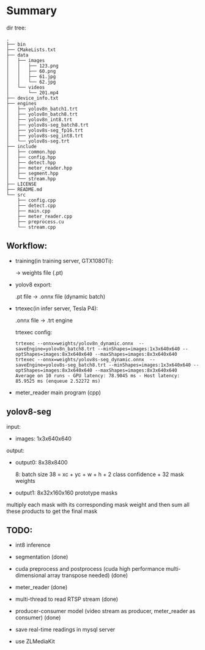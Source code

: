 # Summary

dir tree:

```
.
├── bin
├── CMakeLists.txt
├── data
│   ├── images
│   │   ├── 123.png
│   │   ├── 60.png
│   │   ├── 61.jpg
│   │   └── 62.jpg
│   └── videos
│       └── 201.mp4
├── device_info.txt
├── engines
│   ├── yolov8n_batch1.trt
│   ├── yolov8n_batch8.trt
│   ├── yolov8n_int8.trt
│   ├── yolov8s-seg_batch8.trt
│   ├── yolov8s-seg_fp16.trt
│   ├── yolov8s-seg_int8.trt
│   └── yolov8s-seg.trt
├── include
│   ├── common.hpp
│   ├── config.hpp
│   ├── detect.hpp
│   ├── meter_reader.hpp
│   ├── segment.hpp
│   └── stream.hpp
├── LICENSE
├── README.md
└── src
    ├── config.cpp
    ├── detect.cpp
    ├── main.cpp
    ├── meter_reader.cpp
    ├── preprocess.cu
    └── stream.cpp

```

## Workflow:

- training(in training server, GTX1080Ti):

    -> weights file (.pt)

- yolov8 export:

    .pt file -> .onnx file (dynamic batch)

- trtexec(in infer server, Tesla P4):

    .onnx file -> .trt engine

    trtexec config:
    ~~~
    trtexec --onnx=weights/yolov8n_dynamic.onnx  --saveEngine=yolov8n_batch8.trt --minShapes=images:1x3x640x640 --optShapes=images:8x3x640x640 --maxShapes=images:8x3x640x640    
    trtexec --onnx=weights/yolov8s-seg_dynamic.onnx  --saveEngine=yolov8s-seg_batch8.trt --minShapes=images:1x3x640x640 --optShapes=images:8x3x640x640 --maxShapes=images:8x3x640x640
    Average on 10 runs - GPU latency: 78.9045 ms - Host latency: 85.9525 ms (enqueue 2.52272 ms)
    ~~~

- meter_reader main program (cpp)

## yolov8-seg

input:

- images: 1x3x640x640

output:

- output0: 8x38x8400

    8: batch size
    38 = xc + yc + w + h + 2 class confidence + 32 mask weights

- output1: 8x32x160x160
    prototype masks

multiply each mask with its corresponding mask weight and then sum all these products to get the final mask

## TODO:

- int8 inference 

- segmentation (done)

- cuda preprocess and postprocess (cuda high performance multi-dimensional array transpose needed) (done)

- meter_reader (done)

- multi-thread to read RTSP stream (done)

- producer-consumer model (video stream as producer, meter_reader as consumer) (done)

- save real-time readings in mysql server

- use ZLMediaKit